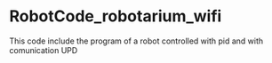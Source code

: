 # RobotCode_robotarium_wifi
This code include the program of a robot controlled with pid and with comunication UPD
